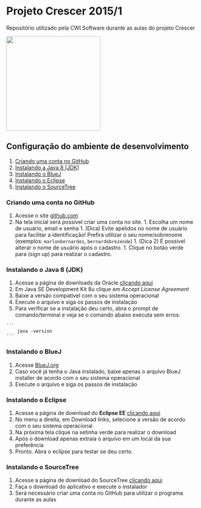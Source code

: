 
# Projeto Crescer 2015/1
Repositório utilizado pela CWI Software durante as aulas do projeto Crescer 

<img src="https://cloud.githubusercontent.com/assets/2975955/6779644/f3f198d8-d13c-11e4-9361-08b8e673a49d.png" height="250">

## Configuração do ambiente de desenvolvimento

  1. [Criando uma conta no GitHub](#github)
  1. [Instalando a Java 8 (JDK)](#java8)
  1. [Instalando o BlueJ](#bluej)
  1. [Instalando o Eclipse](#eclipse)
  1. [Instalando o SourceTree](#sourcetree)


<a name="github"></a>
### Criando uma conta no GitHub

  1. Acesse o site [github.com](https://github.com/)
  1. Na tela inicial será possível criar uma conta no site. 
  	1. Escolha um nome de usuário, email e senha 
  	1. (Dica) Evite apelidos no nome de usuário para facilitar a identificação! Prefira utilizar o seu nome/sobrenome (exemplos: `marlonbernardes`, `bernardobrezende`)
  	1. (Dica 2) É possível alterar o nome de usuário após o cadastro. 
  	1. Clique no botão verde para (sign up) para realizar o cadastro.

<a name="java8"></a>
### Instalando o Java 8 (JDK)

  1. Acesse a página de downloads da Oracle [clicando aqui](http://www.oracle.com/technetwork/java/javase/downloads/jdk8-downloads-2133151.html)
  1. Em  Java SE Development Kit 8u<xx> clique em *Accept License Agreement*
  1. Baixe a versão compatível com o seu sistema operacional	
  1. Execute o arquivo e siga os passos de instalação
  1. Para verificar se a instalação deu certo, abra o prompt de comando/terminal e veja se o comando abaixo executa sem erros:

	```
		java -version
	```
	
<a name="bluej"></a>
### Instalando o BlueJ

  1. Acesse [BlueJ.org](http://www.bluej.org/)
  1. Caso você já tenha o Java instalado, baixe apenas o arquivo BlueJ installer de acordo com o seu sistema operacional
  1. Execute o arquivo e siga os passos de instalação

<a name="eclipse"></a>
### Instalando o Eclipse

  1. Acesse a página de download do **Eclipse EE** [clicando aqui](http://www.eclipse.org/downloads/packages/eclipse-ide-java-ee-developers/lunasr2)
  1. No menu a direita, em Download links, selecione a versão de acordo com o seu sistema operacional
  1. Na próxima tela clique na setinha verde para realizar o download 
  1. Após o download apenas extraia o arquivo em um local da sua preferência 
  1. Pronto. Abra o eclipse para testar se deu certo.

<a name="sourcetree"></a>
### Instalando o SourceTree

  1. Acesse a página de download do SourceTree [clicando aqui](http://www.sourcetreeapp.com)
  1. Faça o download do aplicativo e execute o instalador
  1. Será necessário criar uma conta no GitHub para utilizar o programa durante as aulas